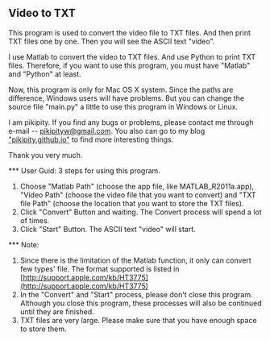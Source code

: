 Video to TXT
----------------------

This program is used to convert the video file to TXT files. And then print TXT files one by one. Then you will see the ASCII text "video".

I use Matlab to convert the video to TXT files. And use Python to print TXT files. Therefore, if you want to use this program, you must have "Matlab" and "Python" at least.

Now, this program is only for Mac OS X system. Since the paths are difference, Windows users will have problems. But you can change the source file "main.py" a little to use this program in Windows or Linux.

I am pikipity. If you find any bugs or problems, please contact me through e-mail -- [pikipityw@gmail.com](mailto:pikipityw@gmail.com). You also can go to my blog ["pikipity.github.io"](pikipity.github.io) to find more interesting things.

Thank you very much.


*** User Guid: 3 steps for using this program.

1. Choose "Matlab Path" (choose the app file, like MATLAB_R2011a.app), "Video Path" (choose the video file that you want to convert) and "TXT file Path" (choose the location that you want to store the TXT files).
2. Click "Convert" Button and waiting. The Convert process will spend a lot of times.
3. Click "Start" Button. The ASCII text "video" will start.


*** Note:

1. Since there is the limitation of the Matlab function, it only can convert few types' file. The format supported is listed in [http://support.apple.com/kb/HT3775](http://support.apple.com/kb/HT3775)
2. In the "Convert" and "Start" process, please don't close this program. Although you close this program, these processes will also be continued until they are finished.
3. TXT files are very large. Please make sure that you have enough space to store them.